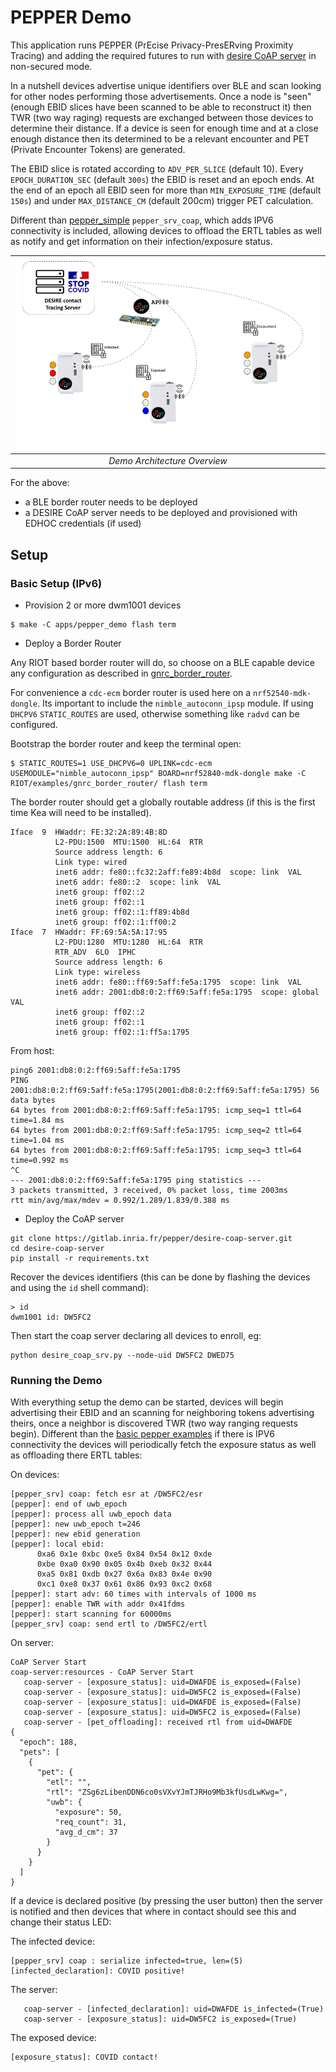 # PEPPER Demo

This application runs PEPPER (PrEcise Privacy-PresERving Proximity Tracing) and
adding the required futures to run with [desire CoAP server](https://gitlab.inria.fr/pepper/desire-coap-server)
in non-secured mode.

In a nutshell devices advertise unique identifiers over BLE
and scan looking for other nodes performing those advertisements. Once a node
is "seen" (enough EBID slices have been scanned to be able to reconstruct it)
then TWR (two way raging) requests are exchanged between those devices to
determine their distance. If a device is seen for enough time and at a close
enough distance then its determined to be a relevant encounter and PET (Private
Encounter Tokens) are generated.

The EBID slice is rotated according to `ADV_PER_SLICE` (default 10).
Every `EPOCH_DURATION_SEC` (default `300s`) the EBID is reset and an
epoch ends. At the end of an epoch all EBID seen for more than `MIN_EXPOSURE_TIME`
(default `150s`) and under `MAX_DISTANCE_CM` (default 200cm) trigger PET
calculation.

Different than [pepper_simple](../pepper_simple/README.md) `pepper_srv_coap`, which adds
IPV6 connectivity is included, allowing devices to offload the ERTL tables as well
as notify and get information on their infection/exposure status.

| ![](../../static/pepper-demo-overview.png) |
|:-------------------------------------------------------------------------------:|
|                          *Demo Architecture Overview*                           |

For the above:

* a BLE border router needs to be deployed
* a DESIRE CoAP server needs to be deployed and provisioned with EDHOC credentials
(if used)

## Setup

### Basic Setup (IPv6)


* Provision 2 or more dwm1001 devices

```
$ make -C apps/pepper_demo flash term
```

* Deploy a Border Router

Any RIOT based border router will do, so choose on a BLE capable device any
configuration as described in [gnrc_border_router](../../RIOT/examples/gnrc_border_router/README.md).

For convenience a `cdc-ecm` border router is used here on a `nrf52540-mdk-dongle`.
Its important to include the `nimble_autoconn_ipsp` module. If using `DHCPV6`
`STATIC_ROUTES` are used, otherwise something like `radvd` can be configured.

Bootstrap the border router and keep the terminal open:

```
$ STATIC_ROUTES=1 USE_DHCPV6=0 UPLINK=cdc-ecm USEMODULE="nimble_autoconn_ipsp" BOARD=nrf52840-mdk-dongle make -C RIOT/examples/gnrc_border_router/ flash term
```

The border router should get a globally routable address (if this is the first
time Kea will need to be installed).

```
Iface  9  HWaddr: FE:32:2A:89:4B:8D
          L2-PDU:1500  MTU:1500  HL:64  RTR
          Source address length: 6
          Link type: wired
          inet6 addr: fe80::fc32:2aff:fe89:4b8d  scope: link  VAL
          inet6 addr: fe80::2  scope: link  VAL
          inet6 group: ff02::2
          inet6 group: ff02::1
          inet6 group: ff02::1:ff89:4b8d
          inet6 group: ff02::1:ff00:2
Iface  7  HWaddr: FF:69:5A:5A:17:95
          L2-PDU:1280  MTU:1280  HL:64  RTR
          RTR_ADV  6LO  IPHC
          Source address length: 6
          Link type: wireless
          inet6 addr: fe80::ff69:5aff:fe5a:1795  scope: link  VAL
          inet6 addr: 2001:db8:0:2:ff69:5aff:fe5a:1795  scope: global  VAL
          inet6 group: ff02::2
          inet6 group: ff02::1
          inet6 group: ff02::1:ff5a:1795
```

From host:

```
ping6 2001:db8:0:2:ff69:5aff:fe5a:1795
PING 2001:db8:0:2:ff69:5aff:fe5a:1795(2001:db8:0:2:ff69:5aff:fe5a:1795) 56 data bytes
64 bytes from 2001:db8:0:2:ff69:5aff:fe5a:1795: icmp_seq=1 ttl=64 time=1.84 ms
64 bytes from 2001:db8:0:2:ff69:5aff:fe5a:1795: icmp_seq=2 ttl=64 time=1.04 ms
64 bytes from 2001:db8:0:2:ff69:5aff:fe5a:1795: icmp_seq=3 ttl=64 time=0.992 ms
^C
--- 2001:db8:0:2:ff69:5aff:fe5a:1795 ping statistics ---
3 packets transmitted, 3 received, 0% packet loss, time 2003ms
rtt min/avg/max/mdev = 0.992/1.289/1.839/0.388 ms
```

* Deploy the CoAP server


```
git clone https://gitlab.inria.fr/pepper/desire-coap-server.git
cd desire-coap-server
pip install -r requirements.txt
```

Recover the devices identifiers (this can be done by flashing the devices
and using the `id` shell command):

```
> id
dwm1001 id: DW5FC2
```

Then start the coap server declaring all devices to enroll, eg:

```
python desire_coap_srv.py --node-uid DW5FC2 DWED75
```

### Running the Demo

With everything setup the demo can be started, devices will begin advertising
their EBID and an scanning for neighboring tokens advertising theirs, once
a neighbor is discovered TWR (two way ranging requests begin). Different than
the [basic pepper examples](../pepper_simple) if there is IPV6 connectivity the devices
will periodically fetch the exposure status as well as offloading there ERTL
tables:

On devices:

```
[pepper_srv] coap: fetch esr at /DW5FC2/esr
[pepper]: end of uwb_epoch
[pepper]: process all uwb_epoch data
[pepper]: new uwb_epoch t=246
[pepper]: new ebid generation
[pepper]: local ebid:
      0xa6 0x1e 0xbc 0xe5 0x84 0x54 0x12 0xde
      0xbe 0xa0 0x90 0x05 0x4b 0xeb 0x32 0x44
      0xa5 0x81 0xdb 0x27 0x6a 0x83 0x4e 0x90
      0xc1 0xe8 0x37 0x61 0x86 0x93 0xc2 0x68
[pepper]: start adv: 60 times with intervals of 1000 ms
[pepper]: enable TWR with addr 0x41fdms
[pepper]: start scanning for 60000ms
[pepper_srv] coap: send ertl to /DW5FC2/ertl
```

On server:

```
CoAP Server Start
coap-server:resources - CoAP Server Start
   coap-server - [exposure_status]: uid=DWAFDE is_exposed=(False)
   coap-server - [exposure_status]: uid=DW5FC2 is_exposed=(False)
   coap-server - [exposure_status]: uid=DWAFDE is_exposed=(False)
   coap-server - [exposure_status]: uid=DW5FC2 is_exposed=(False)
   coap-server - [pet_offloading]: received rtl from uid=DWAFDE
{
  "epoch": 188,
  "pets": [
    {
      "pet": {
        "etl": "",
        "rtl": "ZSg6zLibenDDN6co0sVXvYJmTJRHo9Mb3kfUsdLwKwg=",
        "uwb": {
          "exposure": 50,
          "req_count": 31,
          "avg_d_cm": 37
        }
      }
    }
  ]
}
```

If a device is declared positive (by pressing the user button) then the server is
notified and then devices that where in contact should see this and change their
status LED:

The infected device:

```
[pepper_srv] coap : serialize infected=true, len=(5)
[infected_declaration]: COVID positive!

```

The server:

```
   coap-server - [infected_declaration]: uid=DWAFDE is_infected=(True)
   coap-server - [exposure_status]: uid=DW5FC2 is_exposed=(True)
```

The exposed device:

```
[exposure_status]: COVID contact!
```

